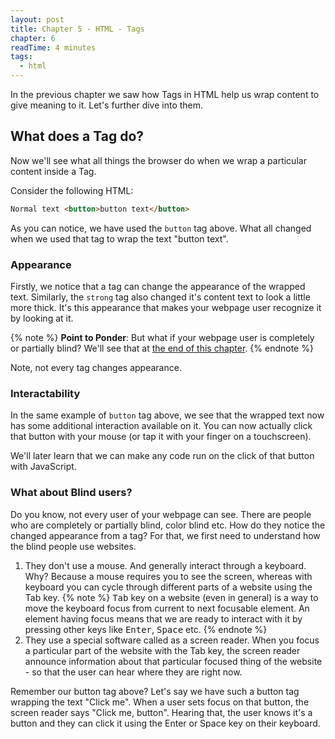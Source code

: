```yaml
---
layout: post
title: Chapter 5 - HTML - Tags
chapter: 6
readTime: 4 minutes
tags:
  - html
---
```


In the previous chapter we saw how Tags in HTML help us wrap content to give meaning to it. Let's further dive into them.

## What does a Tag do?

Now we'll see what all things the browser do when we wrap a particular content inside a Tag.

Consider the following HTML:

```html
Normal text <button>button text</button>
```

As you can notice, we have used the `button` tag above. What all changed when we used that tag to wrap the text "button text".

### Appearance

Firstly, we notice that a tag can change the appearance of the wrapped text. Similarly, the `strong` tag also changed it's content text to look a little more thick. It's this appearance that makes your webpage user recognize it by looking at it.

{% note %}
<strong>Point to Ponder</strong>: But what if your webpage user is completely or partially blind? We'll see that at <a href="#what-about-blind-users%3F">the end of this chapter</a>.
{% endnote %}

Note, not every tag changes appearance.

### Interactability

In the same example of `button` tag above, we see that the wrapped text now has some additional interaction available on it. You can now actually click that button with your mouse (or tap it with your finger on a touchscreen).

We'll later learn that we can make any code run on the click of that button with JavaScript.

### What about Blind users?

Do you know, not every user of your webpage can see. There are people who are completely or partially blind, color blind etc. How do they notice the changed appearance from a tag? For that, we first need to understand how the blind people use websites.

1. They don't use a mouse. And generally interact through a keyboard. Why? Because a mouse requires you to see the screen, whereas with keyboard you can cycle through different parts of a website using the Tab key.
   {% note %}
   <kbd>Tab</kbd> key on a website (even in general) is a way to move the keyboard focus from current to next focusable element. An element having focus means that we are ready to interact with it by pressing other keys like <kbd>Enter</kbd>, <kbd>Space</kbd> etc.
   {% endnote %}
2. They use a special software called as a screen reader. When you focus a particular part of the website with the Tab key, the screen reader announce information about that particular focused thing of the website - so that the user can hear where they are right now.

Remember our button tag above? Let's say we have such a button tag wrapping the text "Click me". When a user sets focus on that button, the screen reader says "Click me, button". Hearing that, the user knows it's a button and they can click it using the Enter or Space key on their keyboard.
